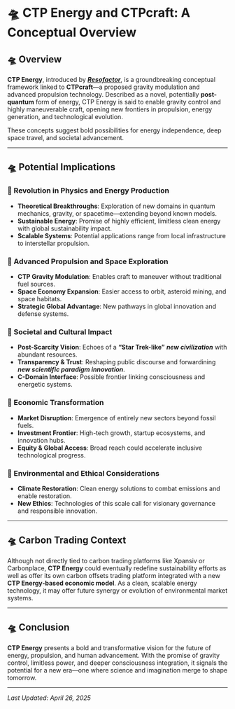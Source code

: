 # 🛸 CTP Energy and CTPcraft: A Conceptual Overview

## 🛸 Overview  
**CTP Energy**, introduced by ***[Resofactor](https://linktr.ee/resofactor)***, is a groundbreaking conceptual framework linked to **CTPcraft**—a proposed gravity modulation and advanced propulsion technology. Described as a novel, potentially **post-quantum** form of energy, CTP Energy is said to enable gravity control and highly maneuverable craft, opening new frontiers in propulsion, energy generation, and technological evolution.

These concepts suggest bold possibilities for energy independence, deep space travel, and societal advancement.

---

## 🛸 Potential Implications

### 🔹 Revolution in Physics and Energy Production  
- **Theoretical Breakthroughs**: Exploration of new domains in quantum mechanics, gravity, or spacetime—extending beyond known models.  
- **Sustainable Energy**: Promise of highly efficient, limitless clean energy with global sustainability impact.  
- **Scalable Systems**: Potential applications range from local infrastructure to interstellar propulsion.

### 🔹 Advanced Propulsion and Space Exploration  
- **CTP Gravity Modulation**: Enables craft to maneuver without traditional fuel sources.  
- **Space Economy Expansion**: Easier access to orbit, asteroid mining, and space habitats.  
- **Strategic Global Advantage**: New pathways in global innovation and defense systems.

### 🔹 Societal and Cultural Impact  
- **Post-Scarcity Vision**: Echoes of a **“Star Trek-like”** ***new civilization*** with abundant resources.  
- **Transparency & Trust**: Reshaping public discourse and forwardining ***new scientific paradigm innovation***.  
- **C-Domain Interface**: Possible frontier linking consciousness and energetic systems.

### 🔹 Economic Transformation  
- **Market Disruption**: Emergence of entirely new sectors beyond fossil fuels.  
- **Investment Frontier**: High-tech growth, startup ecosystems, and innovation hubs.  
- **Equity & Global Access**: Broad reach could accelerate inclusive technological progress.

### 🔹 Environmental and Ethical Considerations  
- **Climate Restoration**: Clean energy solutions to combat emissions and enable restoration.  
- **New Ethics**: Technologies of this scale call for visionary governance and responsible innovation.

---

## 🛸 Carbon Trading Context  
Although not directly tied to carbon trading platforms like Xpansiv or Carbonplace, **CTP Energy** could eventually redefine sustainability efforts as well as offer its own carbon offsets trading platform integrated with a new **CTP Energy-based economic model**. 
As a clean, scalable energy technology, it may offer future synergy or evolution of environmental market systems.

---

## 🛸 Conclusion  
**CTP Energy** presents a bold and transformative vision for the future of energy, propulsion, and human advancement. With the promise of gravity control, limitless power, and deeper consciousness integration, it signals the potential for a new era—one where science and imagination merge to shape tomorrow.

---

*Last Updated: April 26, 2025*
